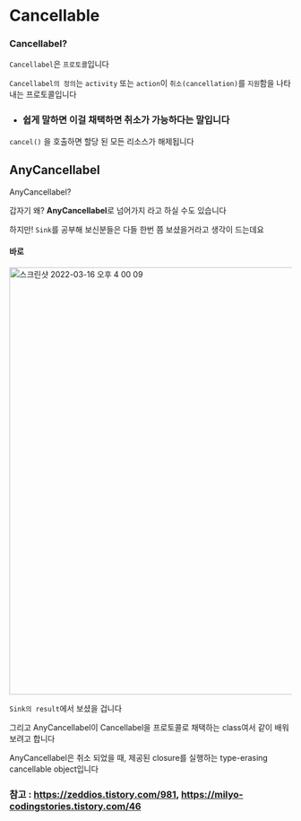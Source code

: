 # Cancellable

### Cancellabel?

`Cancellabel`은 `프로토콜`입니다

`Cancellabel의 정의`는 `activity` 또는 `action`이 `취소(cancellation)`를 `지원`함을 나타내는 프로토콜입니다

* ### 쉽게 말하면 이걸 채택하면 취소가 가능하다는 말입니다

`cancel()` 을 호출하면 할당 된 모든 리소스가 해제됩니다

## AnyCancellabel

AnyCancellabel?

갑자기 왜? **AnyCancellabel**로 넘어가지 라고 하실 수도 있습니다

하지만! `Sink`를 공부해 보신분들은 다들 한번 쯤 보셨을거라고 생각이 드는데요

#### 바로

<img width="762" alt="스크린샷 2022-03-16 오후 4 00 09" src="https://user-images.githubusercontent.com/81547954/158534241-fda4847b-8df3-489e-affc-078c7b0781e7.png">

`Sink의 result`에서 보셨을 겁니다

그리고 AnyCancellabel이 Cancellabel을 프로토콜로 채택하는 class여서 같이 배워보려고 합니다

AnyCancellabel은 취소 되었을 때, 제공된 closure를 실행하는 type-erasing cancellable object입니다

### 참고 : https://zeddios.tistory.com/981, https://milyo-codingstories.tistory.com/46

